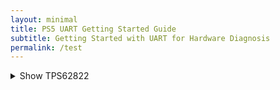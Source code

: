 ```yaml
---
layout: minimal
title: PS5 UART Getting Started Guide
subtitle: Getting Started with UART for Hardware Diagnosis
permalink: /test
---
```


<details>
  <summary>Show TPS62822</summary>
  
    {% pdf tps62822.pdf %}
    
</details>
